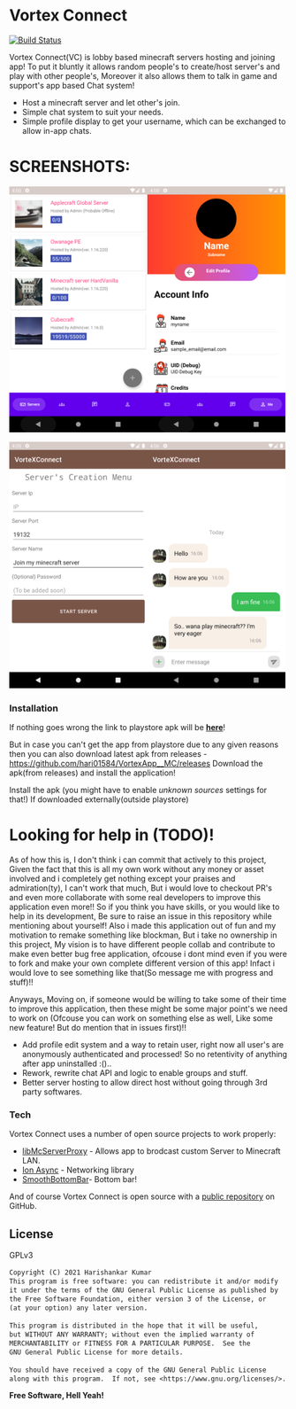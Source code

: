 # Vortex Connect
[![Build Status](https://travis-ci.org/joemccann/dillinger.svg?branch=master)]()

Vortex Connect(VC) is lobby based minecraft servers hosting and joining app! To put it bluntly it allows random people's to create/host server's and play with other people's, Moreover it also allows them to talk in game and support's app based Chat system!
  - Host a minecraft server and let other's join.
  - Simple chat system to suit your needs.
  - Simple profile display to get your username, which can be exchanged to allow in-app chats.

# SCREENSHOTS:
<img src="/screenshots/01.png?raw=true" alt="drawing" width="250"/><img src="/screenshots/02.png?raw=true" alt="drawing" width="250"/>

<img src="/screenshots/03.png?raw=true" alt="drawing" width="250"/><img src="/screenshots/04.png?raw=true" alt="drawing" width="250"/>

### Installation
If nothing goes wrong the link to playstore apk will be [**here**](https://play.google.com/store/apps/details?id=com.skullzbones.vortexconnect)!

But in case you can't get the app from playstore due to any given reasons then you can also download latest apk from releases - https://github.com/hari01584/VortexApp__MC/releases
Download the apk(from releases) and install the application!

Install the apk (you might have to enable *unknown sources* settings for that!) If downloaded externally(outside playstore)

# Looking for help in (TODO)!
As of how this is, I don't think i can commit that actively to this project, Given the fact that this is all my own work without any money or asset involved and i completely get nothing except your praises and admiration(ty), I can't work that much, But i would love to checkout PR's and even more collaborate with some real developers to improve this application even more!! So if you think you have skills, or you would like to help in its development, Be sure to raise an issue in this repository while mentioning about yourself! Also i made this application out of fun and my motivation to remake something like blockman, But i take no ownership in this project, My vision is to have different people collab and contribute to make even better bug free application, ofcouse i dont mind even if you were to fork and make your own complete different version of this app! Infact i would love to see something like that(So message me with progress and stuff)!!

Anyways, Moving on, if someone would be willing to take some of their time to improve this application, then these might be some major point's we need to work on (Ofcouse you can work on something else as well, Like some new feature! But do mention that in issues first)!!
  - Add profile edit system and a way to retain user, right now all user's are anonymously authenticated and processed! So no retentivity of anything after app uninstalled :()..
  - Rework, rewrite chat API and logic to enable groups and stuff.
  - Better server hosting to allow direct host without going through 3rd party softwares.



### Tech

Vortex Connect uses a number of open source projects to work properly:

* [libMcServerProxy](https://github.com/hari01584/libMcServerProxy) - Allows app to brodcast custom Server to Minecraft LAN.
* [Ion Async](https://github.com/koush/ion) - Networking library
* [SmoothBottomBar](https://github.com/ibrahimsn98/SmoothBottomBar)- Bottom bar!

And of course Vortex Connect is open source with a [public repository](https://github.com/hari01584/VortexApp__MC)
 on GitHub.

## License
GPLv3

    Copyright (C) 2021 Harishankar Kumar
    This program is free software: you can redistribute it and/or modify
    it under the terms of the GNU General Public License as published by
    the Free Software Foundation, either version 3 of the License, or
    (at your option) any later version.

    This program is distributed in the hope that it will be useful,
    but WITHOUT ANY WARRANTY; without even the implied warranty of
    MERCHANTABILITY or FITNESS FOR A PARTICULAR PURPOSE.  See the
    GNU General Public License for more details.

    You should have received a copy of the GNU General Public License
    along with this program.  If not, see <https://www.gnu.org/licenses/>.


**Free Software, Hell Yeah!**

